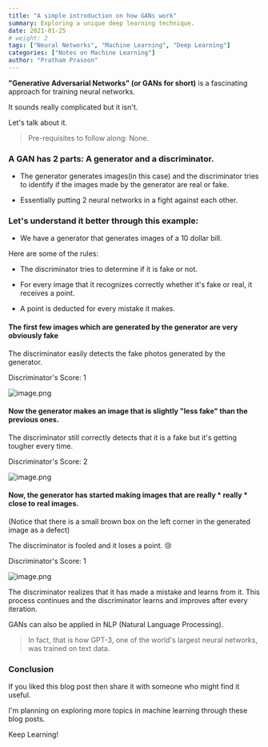 ```yaml
---
title: "A simple introduction on how GANs work"
summary: Exploring a unique deep learning technique.
date: 2021-01-25
# weight: 2
tags: ["Neural Networks", "Machine Learning", "Deep Learning"]
categories: ["Notes on Machine Learning"]
author: "Pratham Prasoon"
---
```


**"Generative Adversarial Networks" (or GANs for short)** is a fascinating approach for training neural networks.

It sounds really complicated but it isn't. 

Let's talk about it.

> Pre-requisites to follow along: None.

### A GAN has 2 parts: A generator and a discriminator.

- The generator generates images(in this case) and the discriminator tries to identify if the images made by the generator are real or fake. 

- Essentially putting 2 neural networks in a fight against each other. 

### Let's understand it better through this example:

- We have a generator that generates images of a 10 dollar bill.

Here are some of the rules:
- The discriminator tries to determine if it is fake or not.

- For every image that it recognizes correctly whether it's fake or real, it receives a point.

- A point is deducted for every mistake it makes.

#### The first few images which are generated by the generator are very obviously fake

The discriminator easily detects the fake photos generated by the generator.

Discriminator's Score: 1


![image.png](https://cdn.hashnode.com/res/hashnode/image/upload/v1611595351873/UusTDka4h.png)


#### Now the generator makes an image that is slightly "less fake" than the previous ones. 

The discriminator still correctly detects that it is a fake but it's getting tougher every time.

Discriminator's Score: 2


![image.png](https://cdn.hashnode.com/res/hashnode/image/upload/v1611595399375/3tHqD3FSB.png)

#### Now, the generator has started making images that are really * really * close to real images. 

(Notice that there is a small brown box on the left corner in the generated image as a defect)

The discriminator is fooled and it loses a point. 😢

Discriminator's Score: 1

![image.png](https://cdn.hashnode.com/res/hashnode/image/upload/v1611595428794/hNReFqbfl.png)

The discriminator realizes that it has made a mistake and learns from it. This process continues and the discriminator learns and improves after every iteration.

GANs can also be applied in NLP (Natural Language Processing).

> In fact, that is how GPT-3, one of the world's largest neural networks, was trained on text data.

### Conclusion

If you liked this blog post then share it with someone who might find it useful.

I'm planning on exploring more topics in machine learning through these blog posts.

Keep Learning!